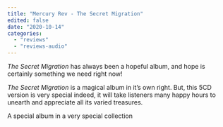 ```yaml
---
title: "Mercury Rev - The Secret Migration"
edited: false
date: "2020-10-14"
categories:
  - "reviews"
  - "reviews-audio"
---
```


_The Secret Migration_ has always been a hopeful album, and hope is certainly something we need right now!

_The Secret Migration_ is a magical album in it’s own right. But, this 5CD version is very special indeed, it will take listeners many happy hours to unearth and appreciate all its varied treasures.

A special album in a very special collection
